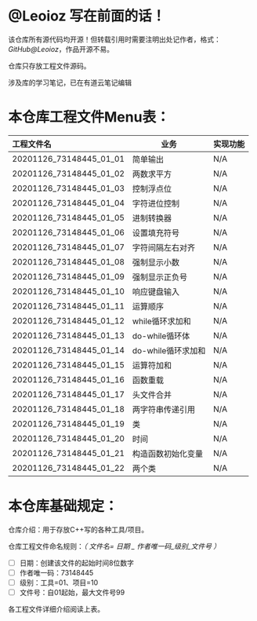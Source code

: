 # @Leoioz 写在前面的话！

该仓库所有源代码均开源！但转载引用时需要注明出处记作者，格式：*GitHub@Leoioz*，作品开源不易。

仓库只存放工程文件源码。

涉及库的学习笔记，已在有道云笔记编辑

# 本仓库工程文件Menu表：

| 工程文件名              | 业务               | 实现功能 |
| :---------------------- | ------------------ | :------- |
| 20201126_73148445_01_01 | 简单输出           | N/A      |
| 20201126_73148445_01_02 | 两数求平方         | N/A      |
| 20201126_73148445_01_03 | 控制浮点位         | N/A      |
| 20201126_73148445_01_04 | 字符进位控制       | N/A      |
| 20201126_73148445_01_05 | 进制转换器         | N/A      |
| 20201126_73148445_01_06 | 设置填充符号       | N/A      |
| 20201126_73148445_01_07 | 字符间隔左右对齐   | N/A      |
| 20201126_73148445_01_08 | 强制显示小数       | N/A      |
| 20201126_73148445_01_09 | 强制显示正负号     | N/A      |
| 20201126_73148445_01_10 | 响应键盘输入       | N/A      |
| 20201126_73148445_01_11 | 运算顺序           | N/A      |
| 20201126_73148445_01_12 | while循环求加和    | N/A      |
| 20201126_73148445_01_13 | do-while循环体     | N/A      |
| 20201126_73148445_01_14 | do-while循环求加和 | N/A      |
| 20201126_73148445_01_15 | 运算符加和         | N/A      |
| 20201126_73148445_01_16 | 函数重载           | N/A      |
| 20201126_73148445_01_17 | 头文件合并         | N/A      |
| 20201126_73148445_01_18 | 两字符串传递引用   | N/A      |
| 20201126_73148445_01_19 | 类                 | N/A      |
| 20201126_73148445_01_20 | 时间               | N/A      |
| 20201126_73148445_01_21 | 构造函数初始化变量 | N/A      |
| 20201126_73148445_01_22 | 两个类             | N/A      |

# 本仓库基础规定：

仓库介绍：用于存放C++写的各种工具/项目。

仓库工程文件命名规则：*（ 文件名=  日期 _ 作者唯一码_级别_文件号 ）*

* [ ] 日期：创建该文件的起始时间8位数字
* [ ] 作者唯一码：73148445
* [ ] 级别：工具=01、项目=10
* [ ] 文件号：自01起始，最大文件号99

各工程文件详细介绍阅读上表。
